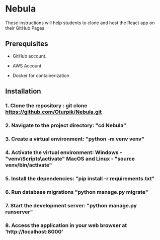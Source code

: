 # Nebula

These instructions will help students to clone and host the React app on their GitHub Pages.

## Prerequisites

- GitHub account.

- AWS Account

- Docker for containerization

## Installation

### 1. Clone the repository : git clone https://github.com/Oturpik/Nebula.git

### 2. Navigate to the project directory: "cd Nebula"

### 3. Create a virtual environment: "python -m venv venv"

### 4. Activate the virtual environment: Windows - "venv\Scripts\activate"  MacOS and Linux - "source venv/bin/activate"

### 5. Install the dependencies: "pip install -r requirements.txt"

### 6. Run database migrations "python manage.py migrate"

### 7. Start the development server: "python manage.py runserver"


### 8. Access the application in your web browser at 'http://localhost:8000'

